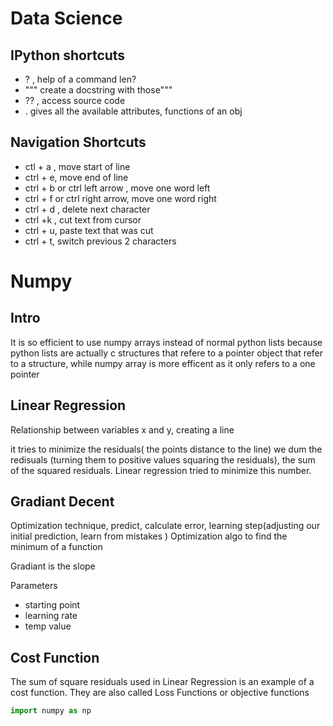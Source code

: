 # Data Science

## IPython shortcuts

- ? , help of a command len?
- """ create a docstring with those"""
- ?? , access source code
- .<TAB> gives all the available attributes, functions of an obj



## Navigation Shortcuts

- ctl + a , move start of line
- ctrl + e, move end of line
- ctrl + b or ctrl left arrow , move one word left
- ctrl + f or ctrl right arrow, move one word right 
- ctrl + d , delete next character
- ctrl +k , cut text from cursor
- ctrl + u, paste text that was cut
- ctrl + t, switch previous 2 characters

# Numpy

## Intro

It is so efficient to use numpy arrays instead of normal python lists because python lists are actually c structures that refere to a pointer object that refer to a structure, while numpy array is more efficent as it only refers to a one pointer







## Linear Regression

Relationship between variables x and y, creating a line

it tries to minimize the residuals( the points distance to the line)
we dum the redisuals (turning them to positive values squaring the residuals), the sum of the squared residuals.
Linear regression tried to minimize this number.

## Gradiant Decent

Optimization technique, predict, calculate error, learning step(adjusting our initial prediction, learn from mistakes )
Optimization algo to find the minimum of a function

Gradiant is the slope 

Parameters

- starting point
- learning rate
- temp value 

## Cost Function

The sum of square residuals used in Linear Regression is an example of a cost function. They are also called Loss Functions or objective functions 







```python
import numpy as np 
```

